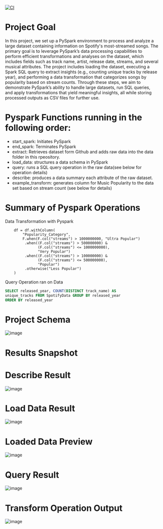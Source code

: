 [![CI](https://github.com/nogibjj/chris_moreira_week_10_Pyspark/actions/workflows/cicd.yml/badge.svg)](https://github.com/nogibjj/chris_moreira_week_10_Pyspark/actions/workflows/cicd.yml)


# Project Goal
In this project, we set up a PySpark environment to process and analyze a large dataset containing information on Spotify's most-streamed songs. The primary goal is to leverage PySpark’s data processing capabilities to perform efficient transformations and analyses on the dataset, which includes fields such as track name, artist, release date, streams, and several musical attributes. The project includes loading the dataset, executing a Spark SQL query to extract insights (e.g., counting unique tracks by release year), and performing a data transformation that categorizes songs by popularity based on stream counts. Through these steps, we aim to demonstrate PySpark’s ability to handle large datasets, run SQL queries, and apply transformations that yield meaningful insights, all while storing processed outputs as CSV files for further use.

# Pyspark Functions running in the following order:
- start_spark: Initiates PySpark
- end_spark: Terminates PySpark
- extract: Retrieves dataset form Github and adds raw data into the data folder in this rpeository. 
- load_data: structures a data schema in PySpark
- query: runs a SQL query operation in the raw data(see below for operation details)
- describe: produces a data summary each attribute of the raw dataset.
- example_transform: generates column for Music Popularity to the data set based on stream count (see below for details)


# Summary of Pyspark Operations
Data Transformation with Pyspark
```PySpark
    df = df.withColumn(
        "Popularity_Category",
        F.when(F.col("streams") > 1000000000, "Ultra Popular")
         .when((F.col("streams") > 500000000) &
               (F.col("streams") <= 1000000000),
               "Very Popular")
         .when((F.col("streams") > 100000000) &
               (F.col("streams") <= 500000000),
               "Popular")
         .otherwise("Less Popular")
    )
```

Query Operation ran on Data
```sql
SELECT released_year, COUNT(DISTINCT track_name) AS 
unique_tracks FROM SpotifyData GROUP BY released_year 
ORDER BY released_year
```
# Project Schema
![image](https://github.com/user-attachments/assets/65f0f13e-7555-4fb3-b20b-b17f8ef84e67)

# Results Snapshot
# Describe Result
![image](https://github.com/user-attachments/assets/e45dad13-3410-4fc6-b32b-1b32e94dccf1)

# Load Data Result
![image](https://github.com/user-attachments/assets/bdb6ed6e-17bd-4582-9820-84ab14ab80d2)

# Loaded Data Preview
![image](https://github.com/user-attachments/assets/bee05666-c3a1-46af-acec-73f34adc2972)

# Query Result
![image](https://github.com/user-attachments/assets/02c22086-5d42-47bc-8484-fe29697e9fad)

# Transform Operation Output
![image](https://github.com/user-attachments/assets/7259513f-5577-454e-9f41-cf62eea04969)
